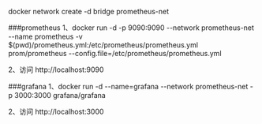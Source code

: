 
docker network create -d bridge prometheus-net

###prometheus
1、docker run -d -p 9090:9090 --network prometheus-net --name prometheus -v $(pwd)/prometheus.yml:/etc/prometheus/prometheus.yml prom/prometheus --config.file=/etc/prometheus/prometheus.yml

2、访问 http://localhost:9090

###grafana
1、docker run -d --name=grafana --network prometheus-net -p 3000:3000 grafana/grafana 

2、访问 http://localhost:3000